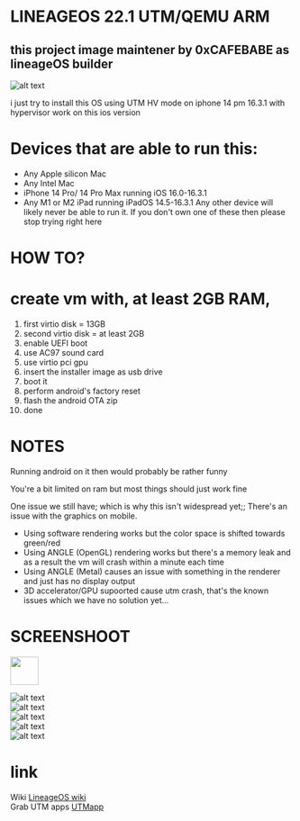 # LINEAGEOS 22.1 UTM/QEMU ARM
## this project image maintener by 0xCAFEBABE as lineageOS builder

![alt text](https://github.com/cupecups/LineageOS-UTM-HV/blob/e060cfb31ff9aece3ce350fa1a0b5e847fd9f6ee/img/about%20Ln.png)

i just try to install this OS using UTM HV mode on iphone 14 pm 16.3.1 with hypervisor work on this ios version
# Devices that are able to run this:
- Any Apple silicon Mac
- Any Intel Mac
- iPhone 14 Pro/ 14 Pro Max running iOS 16.0-16.3.1
- Any M1 or M2 iPad running iPadOS 14.5-16.3.1
Any other device will likely never be able to run it.
If you don't own one of these then please stop trying right here

# HOW TO?
# create vm with, at least 2GB RAM, 
1. first virtio disk = 13GB
2. second virtio disk = at least 2GB
3. enable UEFI boot
4. use AC97 sound card
5. use virtio pci gpu
6. insert the installer image as usb drive
7. boot it
8. perform android's factory reset
9. flash the android OTA zip
10. done

# NOTES
Running android on it then would probably be rather funny

You're a bit limited on ram but most things should just work fine 

One issue we still have; which is why this isn't widespread yet;;
There's an issue with the graphics on mobile.
- Using software rendering works but the color space is shifted towards green/red
- Using ANGLE (OpenGL) rendering works but there's a memory leak and as a result the vm will crash within a minute each time 
- Using ANGLE (Metal) causes an issue with something in the renderer and just has no display output
- 3D accelerator/GPU supoorted cause utm crash, that's the known issues which we have no solution yet...

# SCREENSHOOT
<img src="https://github.com/cupecups/LineageOS-UTM-HV/blob/d3c54c8bbf76673e413b41c9083b78e86b874007/img/bootloader.png" width="50" height="50"/>

![alt text](https://github.com/cupecups/LineageOS-UTM-HV/blob/d3c54c8bbf76673e413b41c9083b78e86b874007/img/bootloader.png)
<br>
![alt text](https://github.com/cupecups/LineageOS-UTM-HV/blob/d3c54c8bbf76673e413b41c9083b78e86b874007/img/recovety.png)
<br>
![alt text](https://github.com/cupecups/LineageOS-UTM-HV/blob/d3c54c8bbf76673e413b41c9083b78e86b874007/img/about%20Ln.png)
<br>
![alt text](https://github.com/cupecups/LineageOS-UTM-HV/blob/d3c54c8bbf76673e413b41c9083b78e86b874007/img/magisk.PNG)
<br>
![alt text](https://github.com/cupecups/LineageOS-UTM-HV/blob/d3c54c8bbf76673e413b41c9083b78e86b874007/img/switcherpng.PNG)

# link
Wiki [LineageOS wiki](https://wiki.lineageos.org/libvirt-qemu#install-lineageos-to-the-virtual-machine)<br/>
Grab UTM apps [UTMapp](https://getutm.app/)

